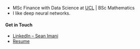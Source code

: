 * MSc Finance with Data Science at [UCL](https://www.ucl.ac.uk/) | BSc Mathematics
* I like deep neural networks.

#### Get in Touch
- [LinkedIn – Sean Imani](https://www.linkedin.com/in/seanimani/)
- [Resume](https://github.com/seanima9/resume)
